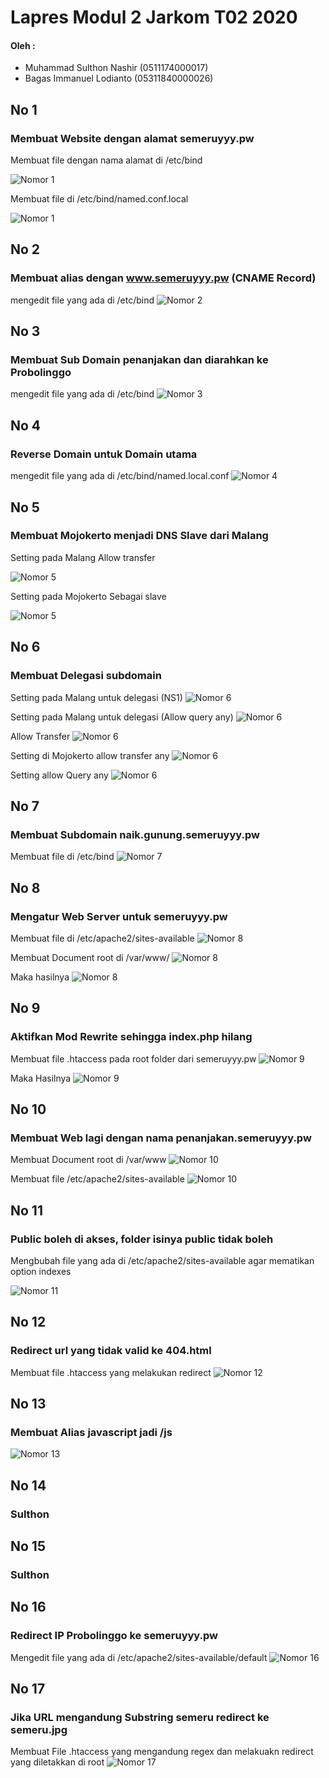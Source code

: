 
# Lapres Modul 2 Jarkom T02 2020

#### Oleh :
- Muhammad Sulthon Nashir (0511174000017)
- Bagas Immanuel Lodianto (05311840000026)


## No 1
### Membuat Website dengan alamat semeruyyy.pw

Membuat file dengan nama alamat di /etc/bind

![Nomor 1](img/1.PNG)

Membuat file di /etc/bind/named.conf.local

![Nomor 1](img/1B.PNG)

## No 2
### Membuat alias dengan www.semeruyyy.pw (CNAME Record)
mengedit file yang ada di /etc/bind
![Nomor 2](img/2.PNG)

## No 3
### Membuat Sub Domain penanjakan dan diarahkan ke Probolinggo 
mengedit file yang ada di /etc/bind
![Nomor 3](img/3.PNG)

## No 4
### Reverse Domain untuk Domain utama 
mengedit file yang ada di /etc/bind/named.local.conf
![Nomor 4](img/4.PNG)

## No 5
### Membuat Mojokerto menjadi DNS Slave dari Malang

Setting pada Malang Allow transfer

![Nomor 5](img/5.PNG)

Setting pada Mojokerto Sebagai slave 

![Nomor 5](img/5B.PNG)

## No 6
### Membuat Delegasi subdomain

Setting pada Malang untuk delegasi (NS1)
![Nomor 6](img/6.PNG)

Setting pada Malang untuk delegasi (Allow query any)
![Nomor 6](img/6B.PNG)

Allow Transfer
![Nomor 6](img/6C.PNG)

Setting di Mojokerto allow transfer any
![Nomor 6](img/6D.PNG)

Setting allow Query any
![Nomor 6](img/6E.PNG)

## No 7 
### Membuat Subdomain naik.gunung.semeruyyy.pw

Membuat file di /etc/bind
![Nomor 7](img/7.PNG)


## No 8

### Mengatur Web Server untuk semeruyyy.pw

Membuat file di /etc/apache2/sites-available
![Nomor 8](img/8.PNG)

Membuat Document root di /var/www/
![Nomor 8](img/8B.PNG)

Maka hasilnya
![Nomor 8](img/8C.PNG)


## No 9
### Aktifkan Mod Rewrite sehingga index.php hilang

Membuat file .htaccess pada root folder dari semeruyyy.pw
![Nomor 9](img/9.PNG)

Maka Hasilnya
![Nomor 9](img/9B.PNG)

## No 10
### Membuat Web lagi dengan nama penanjakan.semeruyyy.pw

Membuat Document root di /var/www
![Nomor 10](img/10.PNG)

Membuat file /etc/apache2/sites-available
![Nomor 10](img/10B.PNG)

## No 11
### Public boleh di akses, folder isinya public tidak boleh

Mengbubah file yang ada di /etc/apache2/sites-available agar mematikan option indexes

![Nomor 11](img/11.PNG)

## No 12
### Redirect url yang tidak valid ke 404.html

Membuat file .htaccess yang melakukan redirect
![Nomor 12](img/12.PNG)

## No 13
### Membuat Alias javascript jadi /js 

![Nomor 13](img/13.PNG)

## No 14
### Sulthon

## No 15
### Sulthon

## No 16
### Redirect IP Probolinggo ke semeruyyy.pw

Mengedit file yang ada di /etc/apache2/sites-available/default
![Nomor 16](img/16.PNG)


## No 17
### Jika URL mengandung Substring semeru redirect ke semeru.jpg

Membuat File .htaccess yang mengandung regex dan melakuakn redirect yang diletakkan di root
![Nomor 17](img/17.PNG)
